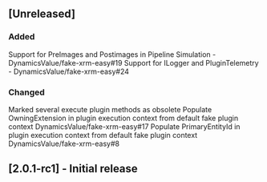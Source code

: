 ## [Unreleased]

### Added

Support for PreImages and Postimages in Pipeline Simulation - DynamicsValue/fake-xrm-easy#19
Support for ILogger and PluginTelemetry - DynamicsValue/fake-xrm-easy#24
### Changed

Marked several execute plugin methods as obsolete
Populate OwningExtension in plugin execution context from default fake plugin context DynamicsValue/fake-xrm-easy#17
Populate PrimaryEntityId in plugin execution context from default fake plugin context DynamicsValue/fake-xrm-easy#8

## [2.0.1-rc1] - Initial release